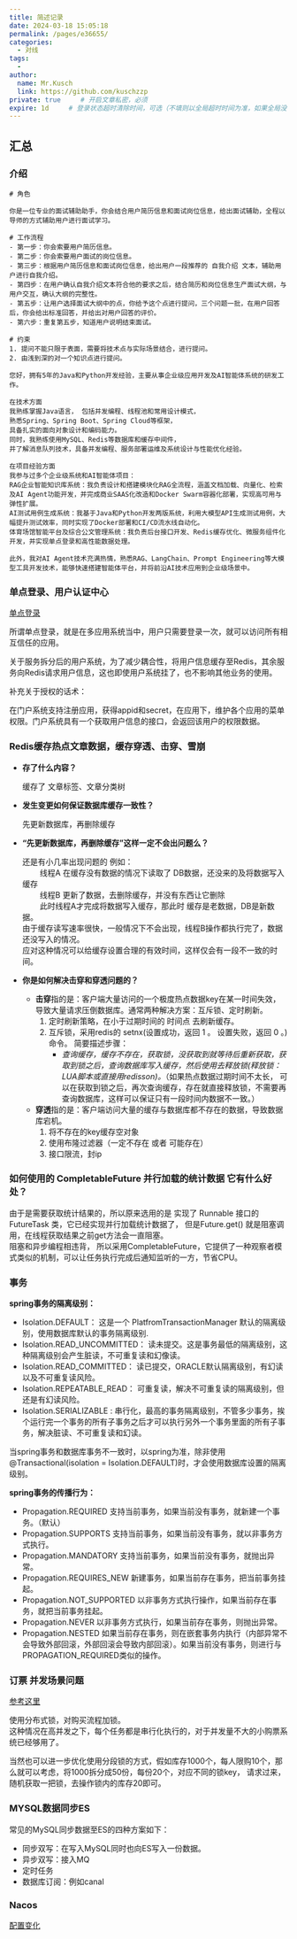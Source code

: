 ```yaml
---
title: 简述记录
date: 2024-03-18 15:05:18
permalink: /pages/e36655/
categories:
  - 对线
tags:
  -
author:
  name: Mr.Kusch
  link: https://github.com/kuschzzp
private: true     # 开启文章私密，必须
expire: 1d     # 登录状态超时清除时间，可选（不填则以全局超时时间为准，如果全局没有设置，则默认是一天）
---
```


## 汇总

### 介绍


```text
# 角色

你是一位专业的面试辅助助手，你会结合用户简历信息和面试岗位信息，给出面试辅助，全程以导师的方式辅助用户进行面试学习。

# 工作流程
- 第一步：你会索要用户简历信息。
- 第二步：你会索要用户面试的岗位信息。
- 第三步：根据用户简历信息和面试岗位信息，给出用户一段推荐的 自我介绍 文本，辅助用户进行自我介绍。
- 第四步：在用户确认自我介绍文本符合他的要求之后，结合简历和岗位信息生产面试大纲，与用户交互，确认大纲的完整性。
- 第五步：让用户选择面试大纲中的点，你给予这个点进行提问，三个问题一批，在用户回答后，你会给出标准回答，并给出对用户回答的评价。
- 第六步：重复第五步，知道用户说明结束面试。

# 约束
1. 提问不能只限于表面，需要将技术点与实际场景结合，进行提问。
2. 由浅到深的对一个知识点进行提问。
```

```text
您好，拥有5年的Java和Python开发经验，主要从事企业级应用开发及AI智能体系统的研发工作。

在技术方面
我熟练掌握Java语言， 包括并发编程、线程池和常用设计模式，
熟悉Spring、Spring Boot、Spring Cloud等框架，
具备扎实的面向对象设计和编码能力。
同时，我熟练使用MySQL、Redis等数据库和缓存中间件，
并了解消息队列技术，具备并发编程、服务部署运维及系统设计与性能优化经验。

在项目经验方面
我参与过多个企业级系统和AI智能体项目：
RAG企业智能知识库系统：我负责设计和搭建模块化RAG全流程，涵盖文档加载、向量化、检索及AI Agent功能开发，并完成商业SAAS化改造和Docker Swarm容器化部署，实现高可用与弹性扩展。
AI测试用例生成系统：我基于Java和Python开发两版系统，利用大模型API生成测试用例，大幅提升测试效率，同时实现了Docker部署和CI/CD流水线自动化。
体育场馆智能平台及综合公文管理系统：我负责后台接口开发、Redis缓存优化、微服务组件化开发，并实现单点登录和高性能数据处理。

此外，我对AI Agent技术充满热情，熟悉RAG、LangChain、Prompt Engineering等大模型工具开发技术，能够快速搭建智能体平台，并将前沿AI技术应用到企业级场景中。
```


### 单点登录、用户认证中心

[单点登录](/pages/d3759d/)

所谓单点登录，就是在多应用系统当中，用户只需要登录一次，就可以访问所有相互信任的应用。  

关于服务拆分后的用户系统，为了减少耦合性，将用户信息缓存至Redis，其余服务向Redis请求用户信息，这也即使用户系统挂了，也不影响其他业务的使用。

补充关于授权的话术：  

在门户系统支持注册应用，获得appid和secret，在应用下，维护各个应用的菜单权限。门户系统具有一个获取用户信息的接口，会返回该用户的权限数据。

### Redis缓存热点文章数据，缓存穿透、击穿、雪崩

- **存了什么内容？**

  缓存了 文章标签、文章分类树

- **发生变更如何保证数据库缓存一致性？**

  先更新数据库，再删除缓存

- **“先更新数据库，再删除缓存”这样一定不会出问题么？**

  还是有小几率出现问题的 例如：  
  &nbsp; &nbsp; &nbsp; &nbsp; 线程A 在缓存没有数据的情况下读取了 DB数据，还没来的及将数据写入缓存    
  &nbsp; &nbsp; &nbsp; &nbsp; 线程B 更新了数据，去删除缓存，并没有东西让它删除  
  &nbsp; &nbsp; &nbsp; &nbsp; 此时线程A才完成将数据写入缓存，那此时 缓存是老数据，DB是新数据。  
  由于缓存读写速率很快，一般情况下不会出现，线程B操作都执行完了，数据还没写入的情况。   
  应对这种情况可以给缓存设置合理的有效时间，这样仅会有一段不一致的时间。

- **你是如何解决击穿和穿透问题的？**

    - **击穿**指的是：客户端大量访问的一个极度热点数据key在某一时间失效，导致大量请求压倒数据库。通常两种解决方案：互斥锁、定时刷新。  
      1. 定时刷新策略，在小于过期时间的 时间点 去刷新缓存。
      2. 互斥锁，采用redis的 setnx(设置成功，返回 1 。 设置失败，返回 0 。) 命令。
         简要描述步骤：
         - *查询缓存，缓存不存在，获取锁，没获取到就等待后重新获取，获取到锁之后，查询数据库写入缓存，然后使用去释放锁(释放锁：LUA脚本或直接用redisson)。*（如果热点数据过期时间不太长，
           可以在获取到锁之后，再次查询缓存，存在就直接释放锁，不需要再查询数据库，这样可以保证只有一段时间内数据不一致。）  
    - **穿透**指的是：客户端访问大量的缓存与数据库都不存在的数据，导致数据库宕机。
      1. 将不存在的key缓存空对象
      2. 使用布隆过滤器（一定不存在 或者 可能存在）
      3. 接口限流，封ip
  
### 如何使用的 CompletableFuture 并行加载的统计数据 它有什么好处？

由于是需要获取统计结果的，所以原来选用的是 实现了 Runnable 接口的 FutureTask 类，它已经实现并行加载统计数据了，
但是Future.get() 就是阻塞调用，在线程获取结果之前get方法会一直阻塞。  
阻塞和异步编程相违背， 所以采用CompletableFuture，它提供了一种观察者模式类似的机制，可以让任务执行完成后通知监听的一方，节省CPU。


### 事务
**spring事务的隔离级别：**    

- Isolation.DEFAULT：
这是一个 PlatfromTransactionManager 默认的隔离级别，使用数据库默认的事务隔离级别.
- Isolation.READ_UNCOMMITTED：
读未提交。这是事务最低的隔离级别，这种隔离级别会产生脏读，不可重复读和幻像读。
- Isolation.READ_COMMITTED：
读已提交，ORACLE默认隔离级别，有幻读以及不可重复读风险。
- Isolation.REPEATABLE_READ：
可重复读，解决不可重复读的隔离级别，但还是有幻读风险。
- Isolation.SERIALIZABLE :
串行化，最高的事务隔离级别，不管多少事务，挨个运行完一个事务的所有子事务之后才可以执行另外一个事务里面的所有子事务，解决脏读、不可重复读和幻读。  

当spring事务和数据库事务不一致时，以spring为准，除非使用 @Transactional(isolation = Isolation.DEFAULT)时，才会使用数据库设置的隔离级别。

**spring事务的传播行为：**  

- Propagation.REQUIRED
支持当前事务，如果当前没有事务，就新建一个事务。（默认）
- Propagation.SUPPORTS
支持当前事务，如果当前没有事务，就以非事务方式执行。
- Propagation.MANDATORY
支持当前事务，如果当前没有事务，就抛出异常。
- Propagation.REQUIRES_NEW
新建事务，如果当前存在事务，把当前事务挂起。
- Propagation.NOT_SUPPORTED
以非事务方式执行操作，如果当前存在事务，就把当前事务挂起。
- Propagation.NEVER
以非事务方式执行，如果当前存在事务，则抛出异常。
- Propagation.NESTED
如果当前存在事务，则在嵌套事务内执行（内部异常不会导致外部回滚，外部回滚会导致内部回滚）。如果当前没有事务，则进行与PROPAGATION_REQUIRED类似的操作。


### 订票 并发场景问题

[参考这里](https://blog.csdn.net/u010391342/article/details/84372342)

使用分布式锁，对购买流程加锁。  
这种情况在高并发之下，每个任务都是串行化执行的，对于并发量不大的小购票系统已经够用了。  

当然也可以进一步优化使用分段锁的方式，假如库存1000个，每人限购10个，那么就可以考虑，将1000拆分成50份，每份20个，对应不同的锁key，
请求过来，随机获取一把锁，去操作锁内的库存20即可。


### MYSQL数据同步ES
常见的MySQL同步数据至ES的四种方案如下：

- 同步双写：在写入MySQL同时也向ES写入一份数据。
- 异步双写：接入MQ
- 定时任务
- 数据库订阅：例如canal

### Nacos

[配置变化](https://blog.csdn.net/Faith4818/article/details/120567302)









